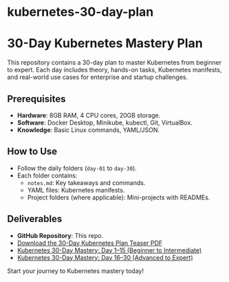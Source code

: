 # kubernetes-30-day-plan
# 30-Day Kubernetes Mastery Plan

This repository contains a 30-day plan to master Kubernetes from beginner to expert. Each day includes theory, hands-on tasks, Kubernetes manifests, and real-world use cases for enterprise and startup challenges.

## Prerequisites
- **Hardware**: 8GB RAM, 4 CPU cores, 20GB storage.
- **Software**: Docker Desktop, Minikube, kubectl, Git, VirtualBox.
- **Knowledge**: Basic Linux commands, YAML/JSON.

## How to Use
- Follow the daily folders (`day-01` to `day-30`).
- Each folder contains:
  - `notes.md`: Key takeaways and commands.
  - YAML files: Kubernetes manifests.
  - Project folders (where applicable): Mini-projects with READMEs.

## Deliverables
- **GitHub Repository**: This repo.
- [Download the 30-Day Kubernetes Plan Teaser PDF](https://github.com/hendrawandk/kubernetes-30-day-plan/blob/main/6e3bd0af-0d31-4e0d-b1e3-0ae8a78dfc3c.pdf)
- [Kubernetes 30-Day Mastery: Day 1–15 (Beginner to Intermediate)](https://288416582122.gumroad.com/l/wlsxhm)
- [Kubernetes 30-Day Mastery: Day 16–30 (Advanced to Expert)](https://288416582122.gumroad.com/l/vjoos)

Start your journey to Kubernetes mastery today!
